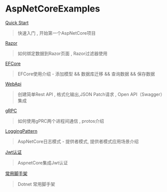 # AspNetCoreExamples

[Quick Start](/Base/)
> 快速入门 , 开始第一个AspNetCore项目

[Razor](/Razor/)
> 如何绑定数据到Razor页面 , Razor过滤器使用

[EFCore](/EFCore/)
> EFCore使用介绍 - 添加模型 && 数据库迁移 && 查询数据 && 保存数据

[WebApi](/WebApi/)
> 创建简单Rest API , 格式化输出,JSON Patch请求 , Open API（Swagger）集成


[gRPC](/gRPC/)
> 如何使用gPRC两个进程间通信 , protos介绍

[LoggingPattern](/LoggingPattern/)
> AspNetCore日志模式 - 提供者模式, 提供者模式应用场景介绍

[Jwt认证](/JwtAuth/)
> AspnetCore集成Jwt认证

[常用脚手架](/CLI/)
> Dotnet 常用脚手架